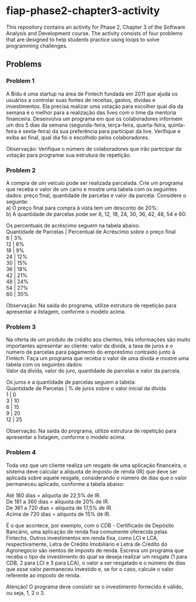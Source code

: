 # fiap-phase2-chapter3-activity
This repository contains an activity for Phase 2, Chapter 3 of the Software Analysis and Development course. 
The activity consists of four problems that are designed to help students practice using loops to solve 
programming challenges.

## Problems
### Problem 1
A Bidu é uma startup na área de Fintech fundada em 2011 que ajuda os usuários a controlar suas fontes de 
receitas, gastos, dívidas e investimentos. Ela precisa realizar uma votação para escolher qual dia da semana 
é o melhor para a realização das lives com o time da mentoria financeira. Desenvolva um programa em que 
os colaboradores informem um dos 5 dias da semana (segunda-feira, terça-feira, quarta-feira, 
quinta-feira e sexta-feira) da sua preferência para participar da live. 
Verifique e exiba ao final, qual dia foi o escolhido pelos colaboradores.  

Observação: Verifique o número de colaboradores que irão participar da votação para programar sua estrutura 
de repetição.

### Problem 2
A compra de um veículo pode ser realizada parcelada. Crie um programa que receba o valor de um carro e 
mostre uma tabela com os seguintes dados: preço final, quantidade de parcelas e valor da parcela. 
Considere o seguinte:  
a) O preço final para compra à vista tem um desconto de 20%:  
b) A quantidade de parcelas pode ser 6, 12, 18, 24, 30, 36, 42, 48, 54 e 60:  

Os percentuais de acréscimo seguem na tabela abaixo:  
Quantidade de Parcelas | Percentual de Acréscimo sobre o preço final  
6 | 3%  
12 | 6%  
18 | 9%  
24 | 12%  
30 | 15%  
36 | 18%  
42 | 21%  
48 | 24%  
54 | 27%  
60 | 30%  

Observação: Na saída do programa, utilize estrutura de repetição para apresentar a listagem, 
conforme o modelo acima.

### Problem 3
Na oferta de um produto de crédito aos clientes, três informações são muito importantes apresentar ao 
cliente: valor da dívida, a taxa de juros e o número de parcelas para pagamento do empréstimo contraído 
junto à Fintech. Faça um programa que receba o valor de uma dívida e mostre uma tabela com os seguintes dados:  
Valor da dívida, valor do juro, quantidade de parcelas e valor da parcela.  

Os juros e a quantidade de parcelas seguem a tabela:  
Quantidade de Parcelas | % de juros sobre o valor inicial da dívida  
1 | 0  
3 | 10  
6 | 15  
9 | 20  
12 | 25  

Observação: Na saída do programa, utilize estrutura de repetição para apresentar a listagem, 
conforme o modelo acima.

### Problem 4
Toda vez que um cliente realiza um resgate de uma aplicação financeira, o sistema deve calcular a alíquota 
de imposto de renda (IR) que deve ser aplicada sobre aquele resgate, considerando o número de dias que 
o valor permaneceu aplicado, conforme a tabela abaixo:  

Até 180 dias = alíquota de 22,5% de IR.  
De 181 a 360 dias = alíquota de 20% de IR.  
De 361 a 720 dias = alíquota de 17,5% de IR.  
Acima de 720 dias = alíquota de 15% de IR.  

É o que acontece, por exemplo, com o CDB - Certificado de Depósito Bancário, uma aplicação de renda fixa 
comumente oferecida pelas Fintechs. Outros investimentos em renda fixa, como LCI e LCA, respectivamente, 
Letra de Crédito Imobiliário e Letra de Crédito do Agronegócio são isentos de imposto de renda. 
Escreva um programa que receba o tipo de investimento do qual se deseja realizar 
um resgate (1 para CDB, 2 para LCI e 3 para LCA), o valor a ser resgatado e o número de dias que esse 
valor permaneceu investido e, se for o caso, calcule o valor referente ao imposto de renda.

Atenção! O programa deve consistir se o investimento fornecido é válido, ou seja, 1, 2 o 3.